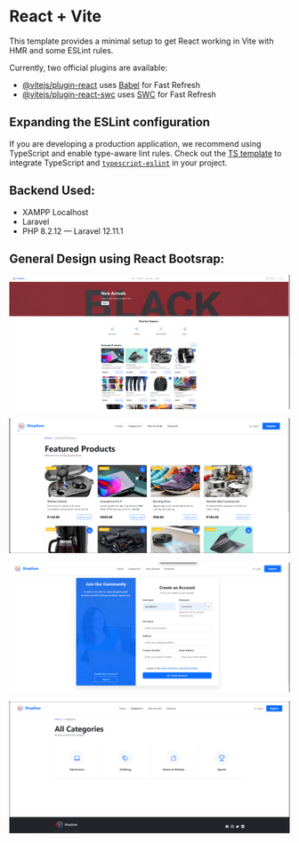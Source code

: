 # React + Vite

This template provides a minimal setup to get React working in Vite with HMR and some ESLint rules.

Currently, two official plugins are available:

- [@vitejs/plugin-react](https://github.com/vitejs/vite-plugin-react/blob/main/packages/plugin-react/README.md) uses [Babel](https://babeljs.io/) for Fast Refresh
- [@vitejs/plugin-react-swc](https://github.com/vitejs/vite-plugin-react-swc) uses [SWC](https://swc.rs/) for Fast Refresh

## Expanding the ESLint configuration

If you are developing a production application, we recommend using TypeScript and enable type-aware lint rules. Check out the [TS template](https://github.com/vitejs/vite/tree/main/packages/create-vite/template-react-ts) to integrate TypeScript and [`typescript-eslint`](https://typescript-eslint.io) in your project.

## Backend Used:

* XAMPP Localhost
* Laravel
* PHP 8.2.12 — Laravel 12.11.1

## General Design using React Bootsrap:

![1746272425838](image/README/1746272425838.png)

![1746272469414](image/README/1746272469414.png)

![1746272485238](image/README/1746272485238.png)

![1746272503548](image/README/1746272503548.png)

